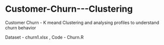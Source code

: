 # Customer-Churn---Clustering

Customer Churn - K meand Clustering and analysing profiles to understand churn behavior

Dataset - churn1.xlsx , 
Code - Churn.R

